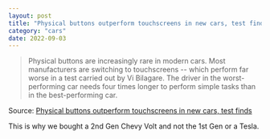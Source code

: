 ```yaml
---
layout: post
title: "Physical buttons outperform touchscreens in new cars, test finds"
category: "cars"
date: 2022-09-03
---
```


>Physical buttons are increasingly rare in modern cars. Most manufacturers are switching to touchscreens -- which perform far worse in a test carried out by Vi Bilagare. The driver in the worst-performing car needs four times longer to perform simple tasks than in the best-performing car.

Source: [Physical buttons outperform touchscreens in new cars, test finds](https://www.vibilagare.se/nyheter/physical-buttons-outperform-touchscreens-new-cars-test-finds)

This is why we bought a 2nd Gen Chevy Volt and not the 1st Gen or a Tesla.
